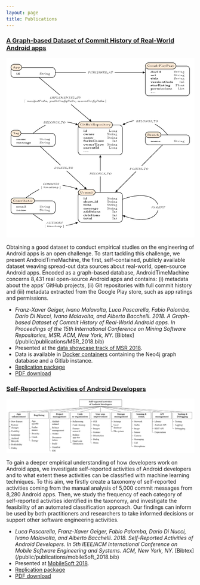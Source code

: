 ```yaml
---
layout: page
title: Publications
---
```


### [A Graph-based Dataset of Commit History of Real-World Android apps](/public/publications/MSR_2018.pdf)

![Schema of the graph database containing commit history of Android apps](/public/img/dbstructure.png)

Obtaining a good dataset to conduct empirical studies on the
engineering of Android apps is an open challenge. To start
tackling this challenge, we present AndroidTimeMachine, the first,
self-contained, publicly available dataset weaving spread-out data
sources about real-world, open-source Android apps. Encoded as a
graph-based database, AndroidTimeMachine concerns 8,431 real
open-source Android apps and contains: (i) metadata about the
apps’ GitHub projects, (ii) Git repositories with full commit history
and (iii) metadata extracted from the Google Play store, such as
app ratings and permissions.

* <cite>
    Franz-Xaver Geiger, Ivano Malavolta, Luca Pascarella, Fabio Palomba, Dario Di Nucci, Ivano Malavolta, and Alberto Bacchelli.
    2018.
    A Graph-based Dataset of Commit History of Real-World Android apps.
    In <em>Proceedings of the 15th International Conference on Mining Software Repositories, MSR.</em>
    ACM, New York, NY.
  </cite>
  [Bibtex](/public/publications/MSR_2018.bib)
* Presented at the [data showcase track of MSR 2018](https://2018.msrconf.org/event/msr-2018-data-showcase-papers-a-graph-based-dataset-of-commit-history-of-real-world-android-apps).
* Data is available in [Docker containers](/dockerImages) containing the Neo4j graph database and a Gitlab instance.
* [Replication package](https://github.com/AndroidTimeMachine/open_source_android_apps)
* [PDF download](/public/publications/MSR_2018.pdf)


### [Self-Reported Activities of Android Developers](/public/publications/mobileSoft_2018.pdf)

![Self-reported activities of Android Developers](/public/img/self-reported-activities.png)

To gain a deeper empirical understanding of how developers work
on Android apps, we investigate self-reported activities of Android
developers and to what extent these activities can be classified
with machine learning techniques. To this aim, we firstly create
a taxonomy of self-reported activities coming from the manual
analysis of 5,000 commit messages from 8,280 Android apps. Then,
we study the frequency of each category of self-reported activities
identified in the taxonomy, and investigate the feasibility of an
automated classification approach. Our findings can inform be used
by both practitioners and researchers to take informed decisions or
support other software engineering activities.

* <cite>
    Luca Pascarella, Franz-Xaver Geiger, Fabio Palomba, Dario Di Nucci, Ivano Malavolta, and Alberto Bacchelli.
    2018.
    Self-Reported Activities of Android Developers.
    In <em>5th IEEE/ACM International Conference on Mobile Software Engineering and Systems.</em>
    ACM, New York, NY.
  </cite>
  [Bibtex](/public/publications/mobileSoft_2018.bib)
* Presented at [MobileSoft 2018](https://www.icse2018.org/event/mobilesoft-2018-papers-self-reported-activities-of-android-developers).
* [Replication package](https://figshare.com/articles/Self-Reported_Activities_of_Android_Developers/5802909)
* [PDF download](/public/publications/mobileSoft_2018.pdf)
